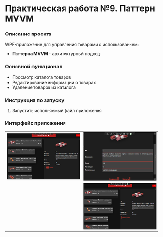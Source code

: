 <h1>Практическая работа №9. Паттерн MVVM</h1>

<h3>Описание проекта</h3>
<p>WPF-приложение для управления товарами с использованием:</p>
<ul>
  <li><strong>Паттерна MVVM</strong> - архитектурный подход</li>
</ul>

<h3>Основной функционал</h3>
<ul>
  <li>Просмотр каталога товаров</li>
  <li>Редактирование информации о товарах</li>
  <li>Удаление товаров из каталога</li>
</ul>

<h3>Инструкция по запуску</h3>
<ol>
  <li>Запустить исполняемый файл приложения</li>
</ol>

<h3>Интерфейс приложения</h3>
<table border="0" cellspacing="10">
 <tr>
  <td>
   <img src="screenshots/1.png" alt="Главное окно приложения" border="1" width="300">
  </td>
  <td>
   <img src="screenshots/2.png" alt="Форма редактирования товаров" border="1" width="300">
  </td>
 </tr>
 <tr>
  <td>
   
  </td>
  <td>
   <img src="screenshots/3.png" alt="Форма просмотра товаров" border="1" width="300">
  </td>
 </tr>
</table>
